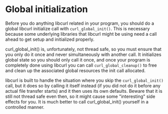 # Global initialization

Before you do anything libcurl related in your program, you should do a global
libcurl initialize call with `curl_global_init()`. This is necessary because
some underlying libraries that libcurl might be using need a call ahead to get
setup and initialized properly.

curl_global_init() is, unfortunately, not thread safe, so you must ensure that you
only do it once and never simultaneously with another call. It initializes
global state so you should only call it once, and once your program is
completely done using libcurl you can call `curl_global_cleanup()` to
free and clean up the associated global resources the init call allocated.

libcurl is built to handle the situation where you skip the
`curl_global_init()` call, but it does so by calling it itself instead (if you
did not do it before any actual file transfer starts) and it then uses its own
defaults. Beware that it is still not thread safe even then, so it might cause
some "interesting" side effects for you. It is much better to call
curl_global_init() yourself in a controlled manner.

